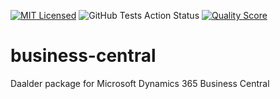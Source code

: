 [![MIT Licensed](https://img.shields.io/badge/license-MIT-brightgreen.svg?style=flat-square)](LICENSE.md)
![GitHub Tests Action Status](https://img.shields.io/github/workflow/status/daalder/business-central/run-tests?label=tests)
[![Quality Score](https://img.shields.io/scrutinizer/g/Daalder/business-central.svg?style=flat-square)](https://scrutinizer-ci.com/g/Daalder/business-central)

# business-central
Daalder package for Microsoft Dynamics 365 Business Central
